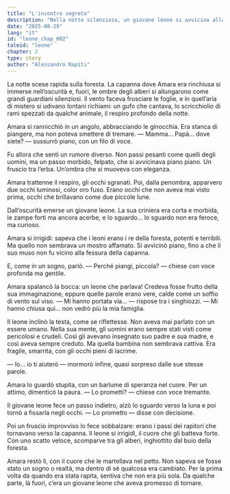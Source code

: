 ```yaml
---
title: "L'incontro segreto"
description: "Nella notte silenziosa, un giovane leone si avvicina alla bambina. Tra paura e meraviglia nasce una promessa: la promessa di un aiuto che ancora non sa come mantenere."
date: "2025-08-29"
lang: "it"
id: "leone_chap_002"
taleid: "leone"
chapter: 2
type: story
author: "Alessandro Rapiti"
---
```


La notte scese rapida sulla foresta.
La capanna dove Amara era rinchiusa si immerse nell’oscurità e, fuori, le ombre degli alberi si allungarono come grandi guardiani silenziosi. Il vento faceva frusciare le foglie, e in quell’aria di mistero si udivano lontani richiami: un gufo che cantava, lo scricchiolio di rami spezzati da qualche animale, il respiro profondo della notte.

Amara si rannicchiò in un angolo, abbracciando le ginocchia. Era stanca di piangere, ma non poteva smettere di tremare.
— Mamma… Papà… dove siete? — sussurrò piano, con un filo di voce.

Fu allora che sentì un rumore diverso. Non passi pesanti come quelli degli uomini, ma un passo morbido, felpato, che si avvicinava piano piano.
Un fruscio tra l’erba.
Un’ombra che si muoveva con eleganza.

Amara trattenne il respiro, gli occhi sgranati. Poi, dalla penombra, apparvero due occhi luminosi, color oro fuso. Erano occhi che non aveva mai visto prima, occhi che brillavano come due piccole lune.

Dall’oscurità emerse un giovane leone. La sua criniera era corta e morbida, le zampe forti ma ancora acerbe, e lo sguardo… lo sguardo non era feroce, ma curioso.

Amara si irrigidì: sapeva che i leoni erano i re della foresta, potenti e terribili. Ma quello non sembrava un mostro affamato. Si avvicinò piano, fino a che il suo muso non fu vicino alla fessura della capanna.

E, come in un sogno, parlò.
— Perché piangi, piccola? — chiese con voce profonda ma gentile.

Amara spalancò la bocca: un leone che parlava! Credeva fosse frutto della sua immaginazione, eppure quelle parole erano vere, calde come un soffio di vento sul viso.
— Mi hanno portata via… — rispose tra i singhiozzi. — Mi hanno chiusa qui… non vedrò più la mia famiglia.

Il leone inclinò la testa, come se riflettesse. Non aveva mai parlato con un essere umano. Nella sua mente, gli uomini erano sempre stati visti come pericolosi e crudeli. Così gli avevano insegnato suo padre e sua madre, e così aveva sempre creduto. Ma quella bambina non sembrava cattiva. Era fragile, smarrita, con gli occhi pieni di lacrime.

— Io… io ti aiuterò — mormorò infine, quasi sorpreso dalle sue stesse parole.

Amara lo guardò stupita, con un barlume di speranza nel cuore. Per un attimo, dimenticò la paura.
— Lo prometti? — chiese con voce tremante.

Il giovane leone fece un passo indietro, alzò lo sguardo verso la luna e poi tornò a fissarla negli occhi.
— Lo prometto — disse con decisione.

Poi un fruscio improvviso lo fece sobbalzare: erano i passi dei rapitori che tornavano verso la capanna.
Il leone si irrigidì, il cuore che gli batteva forte. Con uno scatto veloce, scomparve tra gli alberi, inghiottito dal buio della foresta.

Amara restò lì, con il cuore che le martellava nel petto. Non sapeva se fosse stato un sogno o realtà, ma dentro di sé qualcosa era cambiato. Per la prima volta da quando era stata rapita, sentiva che non era più sola.
Da qualche parte, là fuori, c’era un giovane leone che aveva promesso di tornare.